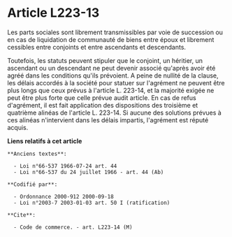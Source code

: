 # Article L223-13

Les parts sociales sont librement transmissibles par voie de succession ou en cas de liquidation de communauté de biens entre
époux et librement cessibles entre conjoints et entre ascendants et descendants.

Toutefois, les statuts peuvent stipuler que le conjoint, un héritier, un ascendant ou un descendant ne peut devenir associé
qu'après avoir été agréé dans les conditions qu'ils prévoient. A peine de nullité de la clause, les délais accordés à la
société pour statuer sur l'agrément ne peuvent être plus longs que ceux prévus à l'article L. 223-14, et la majorité exigée
ne peut être plus forte que celle prévue audit article. En cas de refus d'agrément, il est fait application des dispositions
des troisième et quatrième alinéas de l'article L. 223-14. Si aucune des solutions prévues à ces alinéas n'intervient dans
les délais impartis, l'agrément est réputé acquis.

**Liens relatifs à cet article**

	**Anciens textes**:

	  - Loi n°66-537 1966-07-24 art. 44
	  - Loi n°66-537 du 24 juillet 1966 - art. 44 (Ab)

	**Codifié par**:

	  - Ordonnance 2000-912 2000-09-18
	  - Loi n°2003-7 2003-01-03 art. 50 I (ratification)

	**Cite**:

	  - Code de commerce. - art. L223-14 (M)
